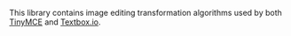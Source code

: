 This library contains image editing transformation algorithms used by both [TinyMCE](http://tinymce.com) and [Textbox.io](http://textbox.io).
